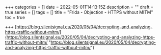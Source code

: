 +++
categories = []
date = 2022-05-01T14:13:15Z
description = ""
draft = true
series = []
tags = []
title = "Frida - Objection - HTTPS without MITM"
toc = true

+++
[https://blog.silentsignal.eu/2020/05/04/decrypting-and-analyzing-https-traffic-without-mitm/](https://blog.silentsignal.eu/2020/05/04/decrypting-and-analyzing-https-traffic-without-mitm/ "https://blog.silentsignal.eu/2020/05/04/decrypting-and-analyzing-https-traffic-without-mitm/")
